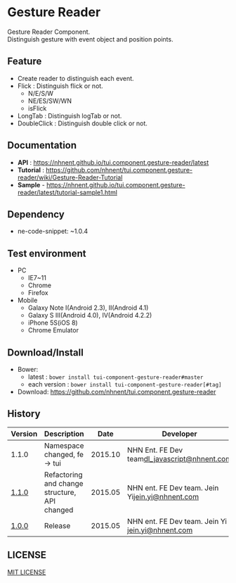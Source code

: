 Gesture Reader
===============
Gesture Reader Component.<br>
Distinguish gesture with event object and position points.

## Feature
* Create reader to distinguish each event.
* Flick : Distinguish flick or not.
	* N/E/S/W
	* NE/ES/SW/WN
	* isFlick
* LongTab : Distinguish logTab or not.
* DoubleClick : Distinguish double click or not.

## Documentation
* **API** : https://nhnent.github.io/tui.component.gesture-reader/latest
* **Tutorial** : https://github.com/nhnent/tui.component.gesture-reader/wiki/Gesture-Reader-Tutorial
* **Sample** - https://nhnent.github.io/tui.component.gesture-reader/latest/tutorial-sample1.html



## Dependency
* ne-code-snippet: ~1.0.4

## Test environment
* PC
	* IE7~11
	* Chrome
	* Firefox
* Mobile
	* Galaxy Note I(Android 2.3), II(Android 4.1)
	* Galaxy S III(Android 4.0), IV(Android 4.2.2)
	* iPhone 5S(iOS 8)
	* Chrome Emulator


## Download/Install
* Bower:
   * latest : `bower install tui-component-gesture-reader#master`
   * each version : `bower install tui-component-gesture-reader[#tag]`
* Download: https://github.com/nhnent/tui.component.gesture-reader

## History
| Version | Description | Date | Developer |
| ---- | ---- | ---- | ---- |
| 1.1.0 | Namespace changed, fe -> tui | 2015.10 | NHN Ent. FE Dev team<dl_javascript@nhnent.com> |
| <a href="https://github.nhnent.com/pages/tui.component.gesture-reader/1.1.0">1.1.0</a> | Refactoring and change structure, API changed | 2015.05 |NHN ent. FE Dev team. Jein Yi<jein.yi@nhnent.com> |
| <a href="https://github.nhnent.com/pages/tui.component.gesture-reader/1.0.0">1.0.0</a> | Release | 2015.05 | NHN ent. FE Dev team. Jein Yi <jein.yi@nhnent.com> |

## LICENSE
[MIT LICENSE](LICENSE)

